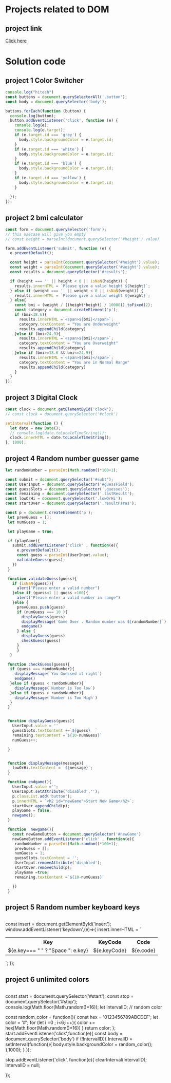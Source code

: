# Projects related to DOM

## project link
[Click here](https://stackblitz.com/edit/dom-project-chaiaurcode?file=index.html)

# Solution code

## project 1 Color Switcher

```javascript
console.log("hitesh")
const buttons = document.querySelectorAll('.button');
const body = document.querySelector('body');

buttons.forEach(function (button) {
  console.log(button);
  button.addEventListener('click', function (e) {
    console.log(e);
    console.log(e.target);
    if (e.target.id === 'grey') {
      body.style.backgroundColor = e.target.id;
    }
    if (e.target.id === 'white') {
      body.style.backgroundColor = e.target.id;
    }
    if (e.target.id === 'blue') {
      body.style.backgroundColor = e.target.id;
    }
    if (e.target.id === 'yellow') {
      body.style.backgroundColor = e.target.id;
    }
    
  });
});


```

## project 2 bmi calculator

```javascript
const form = document.querySelector('form');
// this usecase will give you empty
// const height = parseInt(document.querySelector('#height').value)

form.addEventListener('submit', function (e) {
  e.preventDefault();

  const height = parseInt(document.querySelector('#height').value);
  const weight = parseInt(document.querySelector('#weight').value);
  const results = document.querySelector('#results');

  if (height === '' || height < 0 || isNaN(height)) {
    results.innerHTML = `Please give a valid height ${height}`;
  } else if (weight === '' || weight < 0 || isNaN(weight)) {
    results.innerHTML = `Please give a valid weight ${weight}`;
  } else{
    const bmi = (weight / ((height*height) / 10000)).toFixed(2);
    const category = document.createElement('p');
    if (bmi<18.6){
      results.innerHTML =`<span>${bmi}</span>`;
      category.textContent = "You are Underweight"
      results.appendChild(category)
    }else if (bmi>24.9){
      results.innerHTML =`<span>${bmi}</span>`;
      category.textContent = "You are Overweight"
      results.appendChild(category)
    }else if (bmi>=18.6 && bmi<=24.9){
      results.innerHTML =`<span>${bmi}</span>`;
      category.textContent = "You are in Normal Range"
      results.appendChild(category)
    }
  }
});


```
## project 3 Digital Clock

```javascript
const clock = document.getElementById('clock');
// const clock = document.querySelector('#clock')

setInterval(function () {
  let date = new Date();
  // console.log(date.toLocaleTimeString());
  clock.innerHTML = date.toLocaleTimeString();
}, 1000);


```
## project 4 Random number guesser game

```javascript
let randomNumber = parseInt(Math.random()*100+1);

const submit = document.querySelector('#subt');
const UserInput = document.querySelector('#guessField');
const guessSlots = document.querySelector('.guesses');
const remaining = document.querySelector('.lastResult');
const lowOrHi = document.querySelector('.lowOrHi');
const startOver = document.querySelector('.resultParas');

const p = document.createElement('p');
 let prevGuess = [];
 let numGuess = 1;

 let playGame = true;

 if (playGame){
   submit.addEventListener('click' , function(e){
     e.preventDefault();
     const guess = parseInt(UserInput.value);
     validateGuess(guess);
   })
 }

 function validateGuess(guess){
   if (isNaN(guess)){
     alert("Please enter a valid number")
   }else if (guess<1 || guess >100){
     alert("Please enter a valid number in range")
   }else {
     prevGuess.push(guess)
     if (numGuess === 10 ){
       displayGuess(guess)
       displayMessage(`Game Over . Random number was ${randomNumber}`)
       endgame()
     } else {
       displayGuess(guess)
       checkGuess(guess)
     }    
     }
  }

 function checkGuess(guess){
  if (guess === randomNumber){
    displayMessage(`You Guessed it right`)
    endgame()
  }else if (guess < randomNumber){
    displayMessage(`Number is Too low`)
  }else if (guess > randomNumber){
    displayMessage(`Number is Too High`)
  }
 }


 function displayGuess(guess){
   UserInput.value = ''
   guessSlots.textContent +=`${guess}  `
   remaining.textContent =`${10-numGuess}`
   numGuess++;

 }


 function displayMessage(message){
   lowOrHi.textContent = `${message}`;
 }

 function endgame(){
   UserInput.value ='';
   UserInput.setAttribute('disabled','');
   p.classList.add('button');
   p.innerHTML = `<h2 id="newGame">Start New Game</h2>`;
   startOver.appendChild(p);
   playGame = false;
   newgame();
 }

 function  newgame(){
   const newGameButton = document.querySelector('#newGame')
   newGameButton.addEventListener('click' , function(e){
    randomNumber = parseInt(Math.random()*100+1);
    prevGuess = [];
    numGuess = 1;
    guessSlots.textContent = '';
    UserInput.removeAttribute('disabled');
    startOver.removeChild(p);
    playGame =true;
    remaining.textContent =`${10-numGuess}`

   })
 }

 ```
## project 5 Random number keyboard keys

```javascript

```
const insert =  document.getElementById('insert');
window.addEventListener('keydown',(e)=>{
  insert.innerHTML = `
  <div class ='color'>
  <table>
  <tr>
    <th>Key</th>
    <th>KeyCode</th> 
    <th>Code</th>
  </tr>
  <tr>
    <td>${e.key=== " " ? "Space ": e.key}</td>
    <td>${e.keyCode}</td>
    <td>${e.code}</td>
  </tr>
  </table>
    </div>
  `;
});

## project 6 unlimited colors

```javascript

```

const start = document.querySelector('#start');
const stop = document.querySelector('#stop');
console.log(Math.floor(Math.random()*16));
let IntervalID;
// random color

const random_color = function(){
  const hex = '0123456789ABCDEF';
  let color = '#';
  for (let i =0 ; i<6;i++){
    color += hex[Math.floor(Math.random()*16)]
  }
  return color;
};
start.addEventListener('click',function(e){
  const body = document.querySelector('body')
  if (!IntervalID){
    IntervalID = setInterval(function(){
      body.style.backgroundColor = random_color();
    },1000);
  }
});

stop.addEventListener('click', function(e){
  clearInterval(IntervalID);
  IntervalID = null;

});
